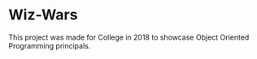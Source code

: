 # Wiz-Wars

This project was made for College in 2018 to showcase Object Oriented Programming principals.
